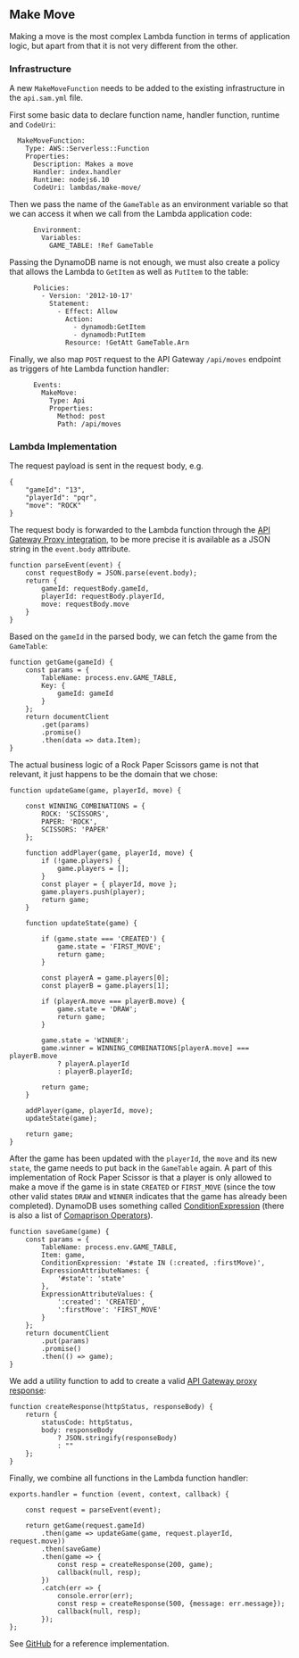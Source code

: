 ## Make Move

Making a move is the most complex Lambda function in terms of application logic, but apart from that it is not very different from the other. 


### Infrastructure 

A new `MakeMoveFunction` needs to be added to the existing infrastructure in the `api.sam.yml` file.

First some basic data to declare function name, handler function, runtime and `CodeUri`:
```
  MakeMoveFunction:
    Type: AWS::Serverless::Function
    Properties:
      Description: Makes a move
      Handler: index.handler
      Runtime: nodejs6.10
      CodeUri: lambdas/make-move/
```
Then we pass the name of the `GameTable` as an environment variable so that we can access it when we call from the Lambda application code:
```
      Environment:
        Variables:
          GAME_TABLE: !Ref GameTable
```
Passing the DynamoDB name is not enough, we must also create a policy that allows the Lambda to `GetItem` as well as `PutItem` to the
table:
```          
      Policies:
        - Version: '2012-10-17'
          Statement:
            - Effect: Allow
              Action:
                - dynamodb:GetItem
                - dynamodb:PutItem
              Resource: !GetAtt GameTable.Arn
```
Finally, we also map `POST` request to the API Gateway `/api/moves` endpoint as triggers of hte Lambda function handler:
```
      Events:
        MakeMove:
          Type: Api
          Properties:
            Method: post
            Path: /api/moves
```
 


### Lambda Implementation

The request payload is sent in the request body, e.g.

```
{
    "gameId": "13",
    "playerId": "pqr",
    "move": "ROCK"
}
```
The request body is forwarded to the Lambda function through the [API Gateway Proxy integration](http://docs.aws.amazon.com/apigateway/latest/developerguide/api-gateway-set-up-simple-proxy.html#api-gateway-simple-proxy-for-lambda-input-format), to be more precise it is available as a JSON string in the `event.body` attribute.

```
function parseEvent(event) {
    const requestBody = JSON.parse(event.body);
    return {
        gameId: requestBody.gameId,
        playerId: requestBody.playerId,
        move: requestBody.move
    }
}
``` 

Based on the `gameId` in the parsed body, we can fetch the game from the `GameTable`: 

```
function getGame(gameId) {
    const params = {
        TableName: process.env.GAME_TABLE,
        Key: {
            gameId: gameId
        }
    };
    return documentClient
        .get(params)
        .promise()
        .then(data => data.Item);
}
```

The actual business logic of a Rock Paper Scissors game is not that relevant, it just happens to be the domain that we chose:

```
function updateGame(game, playerId, move) {

    const WINNING_COMBINATIONS = {
        ROCK: 'SCISSORS',
        PAPER: 'ROCK',
        SCISSORS: 'PAPER'
    };

    function addPlayer(game, playerId, move) {
        if (!game.players) {
            game.players = [];
        }
        const player = { playerId, move };
        game.players.push(player);
        return game;
    }

    function updateState(game) {

        if (game.state === 'CREATED') {
            game.state = 'FIRST_MOVE';
            return game;
        }

        const playerA = game.players[0];
        const playerB = game.players[1];

        if (playerA.move === playerB.move) {
            game.state = 'DRAW';
            return game;
        }

        game.state = 'WINNER';
        game.winner = WINNING_COMBINATIONS[playerA.move] === playerB.move
            ? playerA.playerId
            : playerB.playerId;

        return game;
    }

    addPlayer(game, playerId, move);
    updateState(game);

    return game;
}
``` 

After the game has been updated with the `playerId`, the `move` and its new `state`, the game needs to put back in the `GameTable` again. A part of this implementation of Rock Paper Scissor is that a player is only allowed to make a move if the game is in state `CREATED` or `FIRST_MOVE` (since the tow other valid states `DRAW` and `WINNER` indicates that the game has already been completed). DynamoDB uses something called [ConditionExpression](http://docs.aws.amazon.com/amazondynamodb/latest/developerguide/Expressions.ConditionExpressions.html#Expressions.ConditionExpressions.SimpleComparisons) (there is also a list of [Comaprison Operators](http://docs.aws.amazon.com/amazondynamodb/latest/developerguide/Expressions.OperatorsAndFunctions.html)). 

```
function saveGame(game) {
    const params = {
        TableName: process.env.GAME_TABLE,
        Item: game,
        ConditionExpression: '#state IN (:created, :firstMove)',
        ExpressionAttributeNames: {
            '#state': 'state'
        },
        ExpressionAttributeValues: {
            ':created': 'CREATED',
            ':firstMove': 'FIRST_MOVE'
        }
    };
    return documentClient
        .put(params)
        .promise()
        .then(() => game);
}
``` 

We add a utility function to add to create a valid [API Gateway proxy response](http://docs.aws.amazon.com/apigateway/latest/developerguide/api-gateway-set-up-simple-proxy.html#api-gateway-simple-proxy-for-lambda-output-format):

```
function createResponse(httpStatus, responseBody) {
    return {
        statusCode: httpStatus,
        body: responseBody
            ? JSON.stringify(responseBody)
            : ""
    };
}
```

Finally, we combine all functions in the Lambda function handler:

```
exports.handler = function (event, context, callback) {

    const request = parseEvent(event);

    return getGame(request.gameId)
        .then(game => updateGame(game, request.playerId, request.move))
        .then(saveGame)
        .then(game => {
            const resp = createResponse(200, game);
            callback(null, resp);
        })
        .catch(err => {
            console.error(err);
            const resp = createResponse(500, {message: err.message});
            callback(null, resp);
        });
};
```

See [GitHub](https://github.com/jayway/going-serverless-workshop/blob/master/lambdas/make-move/index.js) for a reference implementation.